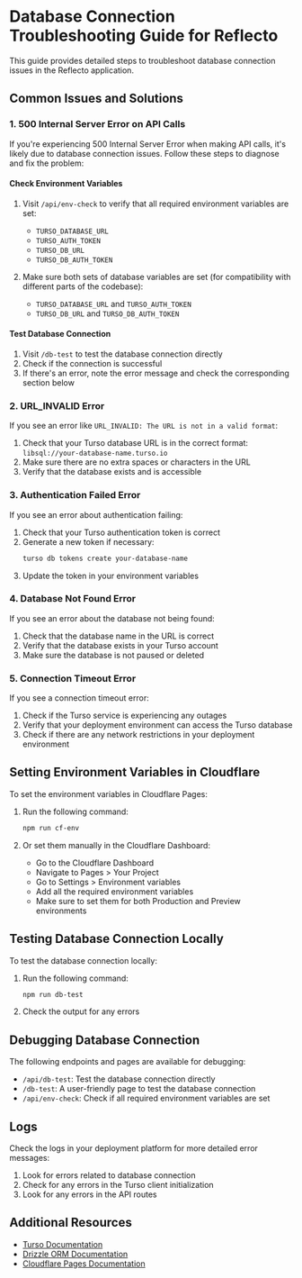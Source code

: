 # Database Connection Troubleshooting Guide for Reflecto

This guide provides detailed steps to troubleshoot database connection issues in the Reflecto application.

## Common Issues and Solutions

### 1. 500 Internal Server Error on API Calls

If you're experiencing 500 Internal Server Error when making API calls, it's likely due to database connection issues. Follow these steps to diagnose and fix the problem:

#### Check Environment Variables

1. Visit `/api/env-check` to verify that all required environment variables are set:
   - `TURSO_DATABASE_URL`
   - `TURSO_AUTH_TOKEN`
   - `TURSO_DB_URL`
   - `TURSO_DB_AUTH_TOKEN`

2. Make sure both sets of database variables are set (for compatibility with different parts of the codebase):
   - `TURSO_DATABASE_URL` and `TURSO_AUTH_TOKEN`
   - `TURSO_DB_URL` and `TURSO_DB_AUTH_TOKEN`

#### Test Database Connection

1. Visit `/db-test` to test the database connection directly
2. Check if the connection is successful
3. If there's an error, note the error message and check the corresponding section below

### 2. URL_INVALID Error

If you see an error like `URL_INVALID: The URL is not in a valid format`:

1. Check that your Turso database URL is in the correct format: `libsql://your-database-name.turso.io`
2. Make sure there are no extra spaces or characters in the URL
3. Verify that the database exists and is accessible

### 3. Authentication Failed Error

If you see an error about authentication failing:

1. Check that your Turso authentication token is correct
2. Generate a new token if necessary:
   ```bash
   turso db tokens create your-database-name
   ```
3. Update the token in your environment variables

### 4. Database Not Found Error

If you see an error about the database not being found:

1. Check that the database name in the URL is correct
2. Verify that the database exists in your Turso account
3. Make sure the database is not paused or deleted

### 5. Connection Timeout Error

If you see a connection timeout error:

1. Check if the Turso service is experiencing any outages
2. Verify that your deployment environment can access the Turso database
3. Check if there are any network restrictions in your deployment environment

## Setting Environment Variables in Cloudflare

To set the environment variables in Cloudflare Pages:

1. Run the following command:
   ```bash
   npm run cf-env
   ```

2. Or set them manually in the Cloudflare Dashboard:
   - Go to the Cloudflare Dashboard
   - Navigate to Pages > Your Project
   - Go to Settings > Environment variables
   - Add all the required environment variables
   - Make sure to set them for both Production and Preview environments

## Testing Database Connection Locally

To test the database connection locally:

1. Run the following command:
   ```bash
   npm run db-test
   ```

2. Check the output for any errors

## Debugging Database Connection

The following endpoints and pages are available for debugging:

- `/api/db-test`: Test the database connection directly
- `/db-test`: A user-friendly page to test the database connection
- `/api/env-check`: Check if all required environment variables are set

## Logs

Check the logs in your deployment platform for more detailed error messages:

1. Look for errors related to database connection
2. Check for any errors in the Turso client initialization
3. Look for any errors in the API routes

## Additional Resources

- [Turso Documentation](https://docs.turso.tech/)
- [Drizzle ORM Documentation](https://orm.drizzle.team/)
- [Cloudflare Pages Documentation](https://developers.cloudflare.com/pages/)
